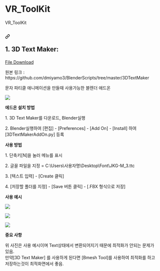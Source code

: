 # VR_ToolKit

<p>VR_ToolKit</p>

<h2><a id="user-content-screenshots" class="anchor" aria-hidden="true" href="#screenshots"><svg class="octicon octicon-link" viewBox="0 0 16 16" version="1.1" width="16" height="16" aria-hidden="true"><path fill-rule="evenodd" d="M7.775 3.275a.75.75 0 001.06 1.06l1.25-1.25a2 2 0 112.83 2.83l-2.5 2.5a2 2 0 01-2.83 0 .75.75 0 00-1.06 1.06 3.5 3.5 0 004.95 0l2.5-2.5a3.5 3.5 0 00-4.95-4.95l-1.25 1.25zm-4.69 9.64a2 2 0 010-2.83l2.5-2.5a2 2 0 012.83 0 .75.75 0 001.06-1.06 3.5 3.5 0 00-4.95 0l-2.5 2.5a3.5 3.5 0 004.95 4.95l1.25-1.25a.75.75 0 00-1.06-1.06l-1.25 1.25a2 2 0 01-2.83 0z"></path></svg>

</a>1. 3D Text Maker:</h2>

<a href="https://github.com/VRSodanen/VR_ToolKit_Sodanen/raw/main/3DTextMakerAddOn.zip">File Download</a>

<p>원본 링크 : https://github.com/dmiyamo3/BlenderScripts/tree/master/3DTextMaker</p>

<p>문자 파티클 애니메이션을 만들때 사용가능한 블렌더 애드온</p>
<a target="_blank" rel="noopener noreferrer" href="https://user-images.githubusercontent.com/20365210/112731146-e70a6e00-8f78-11eb-98d1-79d0c4c2ee6b.png"><img src="https://user-images.githubusercontent.com/20365210/112731146-e70a6e00-8f78-11eb-98d1-79d0c4c2ee6b.png" style="max-width:50%;"></a>
</p>

<b>에드온 설치 방법</b>

<p>1. 3D Text Maker를 다운로드, Blender실행</p>
<p>2. Blender실행하여  [편집] - [Preferences] - [Add On] - [Install] 하여 [3DTextMakerAddOn.py] 등록</p>

<b>사용 방법</b>

<p>1. 단축키[N]을 눌러 메뉴를 표시</p>
<p>2. 글꼴 파일을 지정  = C:\Users\사용자명\Desktop\Font\JKG-M_3.ttc</p>
<p>3. [텍스트 입력] - [Create 클릭]</p>
<p>4. [저장할 폴더를 지정] - [Save 버튼 클릭] - [.FBX 형식으로 저장]</p>

<b>사용 예시</b>

</p><a target="_blank" rel="noopener noreferrer" href="https://user-images.githubusercontent.com/20365210/112731147-e8d43180-8f78-11eb-9d84-c93a19731e62.png"><img src="https://user-images.githubusercontent.com/20365210/112731147-e8d43180-8f78-11eb-9d84-c93a19731e62.png" style="max-width:50%;"></a>
</p><a target="_blank" rel="noopener noreferrer" href="https://user-images.githubusercontent.com/20365210/112731149-e96cc800-8f78-11eb-8522-3eb6b15120a9.png"><img src="https://user-images.githubusercontent.com/20365210/112731149-e96cc800-8f78-11eb-8522-3eb6b15120a9.png" style="max-width:50%;"></a>
</p><a target="_blank" rel="noopener noreferrer" href="https://user-images.githubusercontent.com/20365210/112731150-ea055e80-8f78-11eb-86cd-82c700ef81e8.png"><img src="https://user-images.githubusercontent.com/20365210/112731150-ea055e80-8f78-11eb-86cd-82c700ef81e8.png" style="max-width:50%;"></a>

<b>중요 사항</b>
<p>위 사진은 사용 예시이며 Text상태에서 변환되어지기 때문에 최적화가 안되는 문제가 있음.<br>만약[3D Text Maker] 를 사용하게 된다면 [Bmesh Tool]를 사용하여 최적화를 하고 저장하는것이 최적화면에서 좋음.</p>
